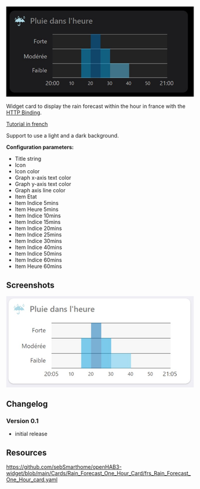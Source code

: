 ![Screen1](https://github.com/sebSmarthome/openHAB3-widget/blob/main/Cards/Rain_Forecast_One_Hour_Card/screenshots/RainCard.jpg)

Widget card to display the rain forecast within the hour in france with the [HTTP Binding](https://www.openhab.org/addons/bindings/http/).

[Tutorial in french](https://github.com/sebSmarthome/openHAB3-widget/wiki/Pluie-dans-l'heure-M%C3%A9t%C3%A9o-France)

Support to use a light and a dark background.

**Configuration parameters:**

* Title string
* Icon
* Icon color
* Graph x-axis text color
* Graph y-axis text color
* Graph axis line color
* Item Etat
* Item Indice 5mins
* Item Heure 5mins
* Item Indice 10mins
* Item Indice 15mins
* Item Indice 20mins
* Item Indice 25mins
* Item Indice 30mins
* Item Indice 40mins
* Item Indice 50mins
* Item Indice 60mins
* Item Heure 60mins

## Screenshots

![Screen2](https://github.com/sebSmarthome/openHAB3-widget/blob/main/Cards/Rain_Forecast_One_Hour_Card/screenshots/RainCardWhite.jpg)

## Changelog

### Version 0.1

* initial release

## Resources

<https://github.com/sebSmarthome/openHAB3-widget/blob/main/Cards/Rain_Forecast_One_Hour_Card/frs_Rain_Forecast_One_Hour_card.yaml>